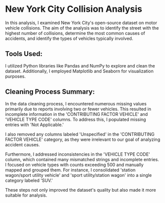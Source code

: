 # New York City Collision Analysis

In this analysis, I examined New York City's open-source dataset on motor vehicle collisions. The aim of the analysis was to identify the street with the highest number of collisions, determine the most common causes of accidents, and identify the types of vehicles typically involved.

## Tools Used:

I utilized Python libraries like Pandas and NumPy to explore and clean the dataset. Additionally, I employed Matplotlib and Seaborn for visualization purposes.

## Cleaning Process Summary:

In the data cleaning process, I encountered numerous missing values primarily due to reports involving two or fewer vehicles. This resulted in incomplete information in the 'CONTRIBUTING FACTOR VEHICLE' and 'VEHICLE TYPE CODE' columns. To address this, I populated missing entries with 'Not Applicable.' 

I also removed any columns labeled 'Unspecified' in the 'CONTRIBUTING FACTOR VEHICLE' category, as they were irrelevant to our goal of analyzing accident causes. 

Furthermore, I addressed inconsistencies in the 'VEHICLE TYPE CODE' column, which contained many mismatched strings and incomplete entries. I focused on vehicle types with counts exceeding 500 and manually mapped and grouped them. For instance, I consolidated 'station wagon/sport utility vehicle' and 'sport utility/station wagon' into a single category labeled 'SUV.' 

These steps not only improved the dataset's quality but also made it more suitable for analysis.
